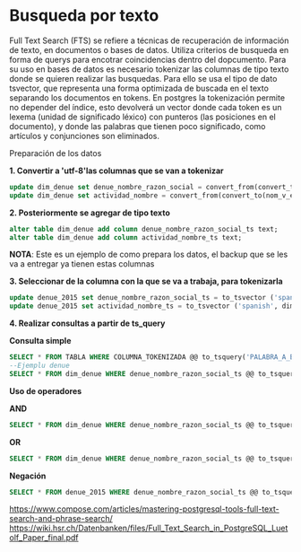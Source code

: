 # Busqueda por texto

Full Text Search (FTS) se refiere a técnicas de recuperación de información de texto, en documentos o bases de datos.
Utiliza criterios de busqueda en forma de querys para encotrar coincidencias dentro del dopcumento. 
Para su uso en bases de datos es necesario tokenizar las columnas de tipo texto donde se quieren realizar las busquedas. 
Para ello se usa el tipo de dato tsvector, que representa una forma optimizada de buscada en el texto separando los documentos en tokens. En postgres la tokenización permite no depender del índice, esto devolverá un vector donde cada token es un lexema (unidad de significado léxico) con punteros (las posiciones en el documento), y donde las palabras que tienen poco significado, como artículos y conjunciones son eliminados.




Preparación de los datos 

__1. Convertir a 'utf-8'las columnas que se van a tokenizar__

``` sql 
update dim_denue set denue_nombre_razon_social = convert_from(convert_to(nom_v_e_1, 'latin-1'), 'utf-8') 
update dim_denue set actividad_nombre = convert_from(convert_to(nom_v_e_1, 'latin-1'), 'utf-8') 
```

__2. Posteriormente se agregar de tipo texto__

``` sql 
alter table dim_denue add column denue_nombre_razon_social_ts text;
alter table dim_denue add column actividad_nombre_ts text;
```

__NOTA__: Este es un ejemplo de como prepara los datos, el backup que se les va a entregar ya tienen estas columnas 

__3. Seleccionar de la columna con la que se va a trabaja, para tokenizarla__

``` sql 
update denue_2015 set denue_nombre_razon_social_ts = to_tsvector ('spanish', dim_denue.denue_nombre_razon_social)
update denue_2015 set actividad_nombre_ts = to_tsvector ('spanish', dim_denue.actividad_nombre)
```

__4. Realizar consultas a partir de ts_query__ 

__Consulta simple__ 

``` sql 
SELECT * FROM TABLA WHERE COLUMNA_TOKENIZADA @@ to_tsquery('PALABRA_A_BUSCAR'); 
--Ejemplu denue
SELECT * FROM dim_denue WHERE denue_nombre_razon_social_ts @@ to_tsquery('consultorio'); 
```

__Uso de operadores__ 

__AND__
``` sql
SELECT * FROM dim_denue WHERE denue_nombre_razon_social_ts @@ to_tsquery('consultorio & farmacia'); 
```

__OR__
``` sql
SELECT * FROM dim_denue WHERE denue_nombre_razon_social_ts @@ to_tsquery('consultorio | farmacia'); 
```

__Negación__
``` sql
SELECT * FROM denue_2015 WHERE denue_nombre_razon_social_ts @@ to_tsquery('!consultorio'); 
```


https://www.compose.com/articles/mastering-postgresql-tools-full-text-search-and-phrase-search/
https://wiki.hsr.ch/Datenbanken/files/Full_Text_Search_in_PostgreSQL_Luetolf_Paper_final.pdf
